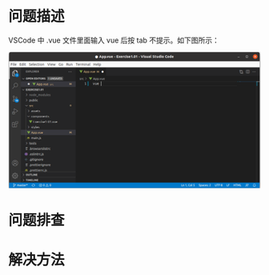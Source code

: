 # 问题描述

VSCode 中 .vue 文件里面输入 vue 后按 tab 不提示。如下图所示：

![](images/2021-06-22-01.png)

# 问题排查



# 解决方法

